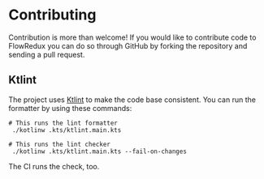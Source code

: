 # Contributing

Contribution is more than welcome!
If you would like to contribute code to FlowRedux you can do so through GitHub by forking the repository and sending a pull request.

## Ktlint
The project uses [Ktlint](https://pinterest.github.io/ktlint) to make the code base consistent.
You can run the formatter by using these commands:

```shell
# This runs the lint formatter
 ./kotlinw .kts/ktlint.main.kts

# This runs the lint checker
 ./kotlinw .kts/ktlint.main.kts --fail-on-changes
```
The CI runs the check, too.